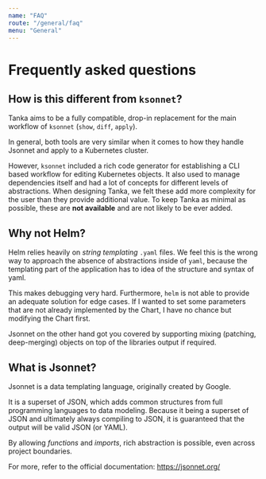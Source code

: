 ```yaml
---
name: "FAQ"
route: "/general/faq"
menu: "General"
---
```


# Frequently asked questions

## How is this different from `ksonnet`?

Tanka aims to be a fully compatible, drop-in replacement for the main workflow
of `ksonnet` (`show`, `diff`, `apply`).

In general, both tools are very similar when it comes to how they handle Jsonnet
and apply to a Kubernetes cluster.

However, `ksonnet` included a rich code generator for establishing a CLI based
workflow for editing Kubernetes objects. It also used to manage dependencies
itself and had a lot of concepts for different levels of abstractions. When
designing Tanka, we felt these add more complexity for the user than they
provide additional value. To keep Tanka as minimal as possible, these are **not
available** and are not likely to be ever added.

## Why not Helm?

Helm relies heavily on _string templating_ `.yaml` files. We feel this is the
wrong way to approach the absence of abstractions inside of `yaml`, because the
templating part of the application has to idea of the structure and syntax of
yaml.

This makes debugging very hard. Furthermore, `helm` is not able to provide an
adequate solution for edge cases. If I wanted to set some parameters that are
not already implemented by the Chart, I have no chance but modifying the Chart
first.

Jsonnet on the other hand got you covered by supporting mixing (patching,
deep-merging) objects on top of the libraries output if required.

## What is Jsonnet?

Jsonnet is a data templating language, originally created by Google.

It is a superset of JSON, which adds common structures from full programming
languages to data modeling. Because it being a superset of JSON and ultimately
always compiling to JSON, it is guaranteed that the output will be valid JSON
(or YAML).

By allowing _functions_ and _imports_, rich abstraction is possible, even across
project boundaries.

For more, refer to the official documentation: https://jsonnet.org/
